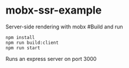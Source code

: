 # mobx-ssr-example
Server-side rendering with mobx
#Build and run
```
npm install
npm run build:client
npm run start
```
Runs an express server on port 3000
